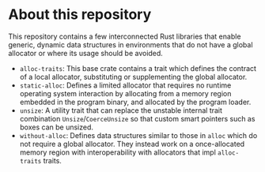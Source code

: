 # About this repository

This repository contains a few interconnected Rust libraries that enable
generic, dynamic data structures in environments that do not have a global
allocator or where its usage should be avoided.

* `alloc-traits`: This base crate contains a trait which defines the contract
  of a local allocator, substituting or supplementing the global allocator.
* `static-alloc`: Defines a limited allocator that requires no runtime
  operating system interaction by allocating from a memory region embedded in
  the program binary, and allocated by the program loader.
* `unsize`: A utility trait that can replace the unstable internal trait
  combination `Unsize`/`CoerceUnsize` so that custom smart pointers such as
  boxes can be unsized.
* `without-alloc`: Defines data structures similar to those in `alloc` which do
  not require a global allocator. They instead work on a once-allocated memory
  region with interoperability with allocators that impl `alloc-traits` traits.
